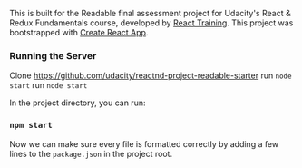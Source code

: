 This is built for the Readable final assessment project for Udacity's React & Redux Fundamentals course, developed by [React Training](https://reacttraining.com).
This project was bootstrapped with [Create React App](https://github.com/facebookincubator/create-react-app).

### Running the Server
Clone https://github.com/udacity/reactnd-project-readable-starter
run `node start`
run `node start`



In the project directory, you can run:

### `npm start`

 Now we can make sure every file is formatted correctly by adding a few lines to the `package.json` in the project root.
